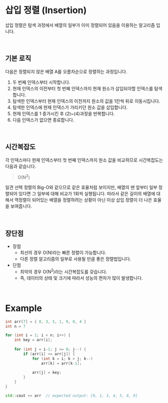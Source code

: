 # 삽입 정렬 (Insertion)

삽입 정렬은 탐색 과정에서 배열의 일부가 이미 정렬되어 있음을 이용하는 알고리즘 입니다.

<br>

##  기본 로직

다음은 정렬되지 않은 배열 A를 오름차순으로 정렬하는 과정입니다.

1. 두 번째 인덱스부터 시작합니다.
2. 현재 인덱스의 이전부터 첫 번째 인덱스까지 현재 원소가 삽입되야할 인덱스를 탐색합니다.
3. 탐색한 인덱스부터  현재 인덱스의 이전까지 원소의 값을 1칸씩 뒤로 이동시킵니다.
4. 탐색한 인덱스에 현재 인덱스가 가리키던 원소 값을 삽입합니다.
5. 현재 인덱스를 1 증가시킨 후 (2)~(4)과정을 반복합니다. 
6. 다음 인덱스가 없으면 종료합니다.

<br>

## 시간복잡도

각 인덱스마다 현재 인덱스부터 첫 번째 인덱스까지 원소 값을 비교하므로 시간복잡도는 다음과 같습니다.

> O(N<sup>2</sup>)

일견 선택 정렬의 Big-O와 같으므로 같은 효율처럼 보이지만, 배열의 맨 앞부터 일부 정렬되어 있다면 그 일부에 대해 비교가 1회씩 실행됩니다. 따라서 같은 길이의 배열에 대해서 역정렬이 되어있는 배열을 정렬하려는 상황이 아닌 이상 삽입 정렬이 더 나은 효율을 보여줍니다.

<br>

## 장단점

* 장점
  * 최선의 경우 O(N)라는 빠른 정렬이 가능합니다.
  * 다른 정렬 알고리즘의 일부로 사용될 만큼 좋은 정렬법입니다.
* 단점
  * 최악의 경우 O(N<sup>2</sup>)라는 시간복잡도를 갖습니다.
  * 즉, 데이터의 상태 및 크기에 따라서 성능의 편차가 많이 발생합니다.

<br>

# Example

```c++
int arr[7] = { 8, 3, 5, 1, 9, 0, 4 }
int n = 7

for (int i = 1; i < n; i++) {
    int key = arr[i];
    
    for (int j = i-1; j >= 0; j--) {
        if (arr[i] <= arr[j]) {
            for (int k = i; k > j; k--)
				arr[k] = arr[k-1];
			
          	arr[j] = key;
        }
    }
}

std::cout << arr  // expected output: [0, 1, 3, 4, 5, 8, 9]
```

